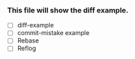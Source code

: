 ### This file will show the diff example.

- [ ] diff-example
- [ ] commit-mistake example
- [ ] Rebase
- [ ] Reflog
